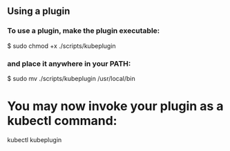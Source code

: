 ## Using a plugin

### To use a plugin, make the plugin executable:

$ sudo chmod +x ./scripts/kubeplugin

### and place it anywhere in your PATH:

$ sudo mv ./scripts/kubeplugin /usr/local/bin

# You may now invoke your plugin as a kubectl command:

kubectl kubeplugin

